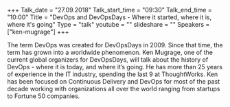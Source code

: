 +++
Talk_date = "27.09.2018"
Talk_start_time = "09:30"
Talk_end_time = "10:00"
Title = "DevOps and DevOpsDays - Where it started, where it is, where it's going"
Type = "talk"
youtube = ""
slideshare = ""
Speakers = ["ken-mugrage"]
+++

<p>The term DevOps was created for DevOpsDays in 2009. Since that time, the term has grown into a worldwide phenomenon. Ken Mugrage, one of the current global organizers for DevOpsDays, will talk about the history of DevOps - where it is today, and where it’s going. He has more than 25 years of experience in the IT industry, spending the last 9 at ThoughtWorks. Ken has been focused on Continuous Delivery and DevOps for most of the past decade working with organizations all over the world ranging from startups to Fortune 50 companies.</p>